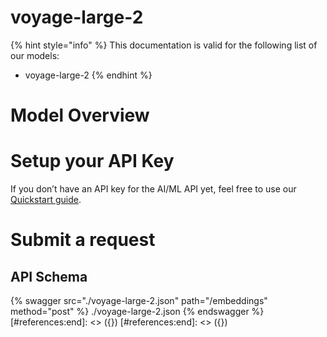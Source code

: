 [#references:start]: <> ({ "template": "openapi" })
[#references:start]: <> ({ "template": "openapi" })
# voyage-large-2

{% hint style="info" %}
This documentation is valid for the following list of our models:
* voyage-large-2
{% endhint %}

# Model Overview


# Setup your API Key
If you don’t have an API key for the AI/ML API yet, feel free to use our [Quickstart guide](https://docs.aimlapi.com/quickstart/setting-up).

# Submit a request
## API Schema
{% swagger src="./voyage-large-2.json" path="/embeddings" method="post" %}
./voyage-large-2.json
{% endswagger %}
[#references:end]: <> ({})
[#references:end]: <> ({})